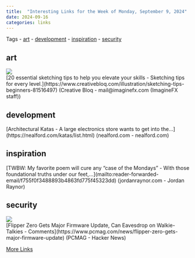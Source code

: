 ```yaml
---
title:  "Interesting Links for the Week of Monday, September 9, 2024"
date: 2024-09-16
categories: links
---
```


Tags  - [art](#art) - [development](#development) - [inspiration](#inspiration) - [security](#security)


## art
<div class="link-content"><img src='https://cdn.mos.cms.futurecdn.net/vYoqXRARWVHM2pXqi6zs2D.jpg' class="link-image"/>
<div class="link-text" markdown="1">
  [20 essential sketching tips to help you elevate your skills - Sketching tips for every level.](https://www.creativebloq.com/illustration/sketching-tips-beginners-81516497) (Creative Bloq - mail@imaginefx.com (ImagineFX staff))
</div>
</div>

## development
<div class="link-content"><div class="link-text" markdown="1">
  [Architectural Katas - A large electronics store wants to get into the...](https://nealford.com/katas/list.html) (nealford.com - nealford.com)
</div>
</div>

## inspiration
<div class="link-content"><div class="link-text" markdown="1">
  [TWBW: My favorite poem will cure any “case of the Mondays” - With those foundational truths under our feet,...](mailto:reader-forwarded-email/f755f0f3488893b4863fd775f45323dd) (jordanraynor.com - Jordan Raynor)
</div>
</div>

## security
<div class="link-content"><img src='https://news.ycombinator.com/favicon.ico' class="link-image"/>
<div class="link-text" markdown="1">
  [Flipper Zero Gets Major Firmware Update, Can Eavesdrop on Walkie-Talkies - Comments](https://www.pcmag.com/news/flipper-zero-gets-major-firmware-update) (PCMAG - Hacker News)
</div>
</div>



[More Links](/links)
